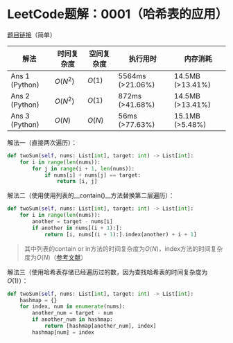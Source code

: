 # LeetCode题解：0001（哈希表的应用）

[题目链接](https://leetcode-cn.com/problems/two-sum/)（简单）

| 解法           | 时间复杂度 | 空间复杂度 | 执行用时         | 内存消耗         |
| -------------- | ---------- | ---------- | ---------------- | ---------------- |
| Ans 1 (Python) | $O(N^2)$   | $O(1)$     | 5564ms (>21.06%) | 14.5MB (>13.41%) |
| Ans 2 (Python) | $O(N^2)$   | $O(1)$     | 872ms (>41.68%)  | 14.5MB (>13.41%) |
| Ans 3 (Python) | $O(N)$     | $O(N)$     | 56ms (>77.63%)   | 15.1MB (>5.48%)  |

解法一（直接两次遍历）：

```python
def twoSum(self, nums: List[int], target: int) -> List[int]:
    for i in range(len(nums)):
        for j in range(i + 1, len(nums)):
            if nums[i] + nums[j] == target:
                return [i, j]
```

解法二（使用使用列表的\_\_contain()\_\_方法替换第二层遍历）：

```python
def twoSum(self, nums: List[int], target: int) -> List[int]:
    for i in range(len(nums)):
        another = target - nums[i]
        if another in nums[(i + 1):]:
            return [i, nums[(i + 1):].index(another) + i + 1]
```

> 其中列表的contain or in方法的时间复杂度为$O(N)$，index方法的时间复杂度为$O(N)$（[参考文献](https://www.jianshu.com/p/a2c98df9cfae)）

解法三（使用哈希表存储已经遍历过的数，因为查找哈希表的时间复杂度为$O(1)$）：

```python
def twoSum(self, nums: List[int], target: int) -> List[int]:
    hashmap = {}
    for index, num in enumerate(nums):
        another_num = target - num
        if another_num in hashmap:
            return [hashmap[another_num], index]
        hashmap[num] = index
```
